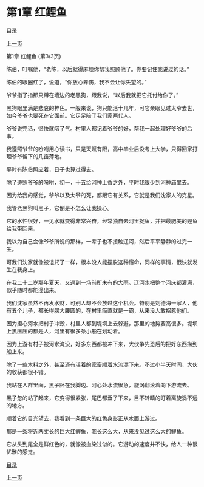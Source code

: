 <h1>第1章   红鲤鱼</h1>
            <div><p><a href="../">目录</a></p><p><a href="./1_%E7%AC%AC1%E7%AB%A0_%E7%BA%A2%E9%B2%A4%E9%B1%BC.md">上一页</a></p></div>
            <div><p>第1章   红鲤鱼 (第3/3页)</p><p>陈伯，叮嘱他，“老陈，以后就得麻烦你帮我照顾他了。你要记住我说过的话。”</p><p>陈伯的眼圈红了，说道，“你放心养伤，我不会让你失望的。”</p><p>爷爷指了指那只蹲在墙边的老黑狗，跟我说，“以后我就把它托付给你了。”</p><p>黑狗眼里满是悲哀的神色。一般来说，狗只能活十几年，可它亲眼见过太爷去世，如今爷爷也要死在它面前。它足足陪了我们家两代人。</p><p>爷爷说完话，很快就咽了气。村里人都记着爷爷的好，帮我一起处理好爷爷的后事。</p><p>我遵照爷爷的吩咐用心读书，只是天赋有限，高中毕业后没考上大学，只得回家打理爷爷留下的几亩薄地。</p><p>平时有陈伯照应着，日子也算过得去。</p><p>除了遵照爷爷的吩咐，初一，十五给河神上香之外，平时我很少到河神庙里去。</p><p>因为给我的感觉，爷爷以及太爷的死，都跟它有关系，它就是我们沈家人的克星。</p><p>我管老黑狗叫黑子，它倒是不怎么让我操心。</p><p>它的水性很好，一见水就变得非常兴奋，经常独自去河里捉鱼，并把最肥美的鲤鱼给我带回来。</p><p>我以为自己会像爷爷所说的那样，一辈子也不接触辽河，然后平平静静的过完一生。</p><p>可我们沈家就像被诅咒了一样，根本没人能摆脱这种宿命，同样的事情，很快就发生在我身上。</p><p>在我二十二岁那年夏天，又遇到一场前所未有的大雨。辽河水把整个河床都灌满，似乎随时都能漫出来。</p><p>我们沈家虽然不再发水财，可别人却不会放过这个机会。特别是刘德海一家人，他有五个儿子，都长得膀大腰圆的，在村里简直就是一霸，从来没人敢招惹他们。</p><p>因为担心河水把村子冲毁，村里人都到堤坝上去躲避，那里的地势要高很多。堤坝上黑压压的都是人，河里有很多条小船在划动着。</p><p>因为上游有村子被河水淹没，好多东西都被冲下来，大伙争先恐后的把好东西捞到船上来。</p><p>除了一些木料之外，甚至还有活着的家畜顺着水流漂下来。不过小半天时间，大伙的收获都很不错。</p><p>我站在人群里面，黑子卧在我脚边。河心处水流很急，旋涡翻滚着向下游流去。</p><p>黑子忽的站了起来，它变得很紧张，尾巴都垂了下来，目不转睛的盯着离旋涡不远的地方。</p><p>顺着它的目光望去，我看到一条巨大的红色身影正从水面上游过。</p><p>那是一条将近两丈长的巨大红鲤鱼，我长这么大，从来没见过这么大的鲤鱼。</p><p>它从头到尾全是鲜红色的，就像被血染过似的。它游动的速度并不快，给人一种很优雅的感觉。</p></div>
            <div><p><a href="../">目录</a></p><p><a href="./1_%E7%AC%AC1%E7%AB%A0_%E7%BA%A2%E9%B2%A4%E9%B1%BC.md">上一页</a></p></div>